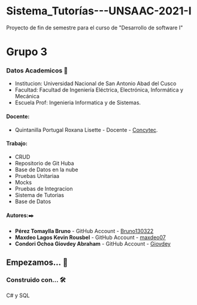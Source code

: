 # Sistema_Tutorías---UNSAAC-2021-I
Proyecto de fin de semestre para el curso de "Desarrollo de software I"

# Grupo 3
### Datos Academicos 📖
- Institucion: Universidad Nacional de San Antonio Abad del Cusco
- Facultad: Facultad de Ingeniería Eléctrica, Electrónica, Informática y Mecánica
- Escuela Prof: Ingenieria Informatica y de Sistemas.

#### Docente:
- Quintanilla Portugal Roxana Lisette - Docente - [Concytec](http://directorio.concytec.gob.pe/appDirectorioCTI/VerDatosInvestigador.do?id_investigador=40930).

#### Trabajo:
- CRUD
- Repositorio de Git Huba
- Base de Datos en la nube
- Pruebas Unitariaa
- Mocks
- Pruebas de Integracion
- Sistema de Tutorias
- Base de Datos
#### Autores:✒️


- **Pérez Tomaylla Bruno** - GitHub Account - [Bruno130322](https://github.com/Bruno130322)
- **Maxdeo Lagos Kevin Rousbel** - GitHub Account - [maxdeo07](https://github.com/maxdeo07)
- **Condori Ochoa Giovdey Abraham** - GitHub Account - [Giovdey](https://github.com/Giovdey)
## Empezamos... 🚀

### Construido con... 🛠️
C# y SQL

